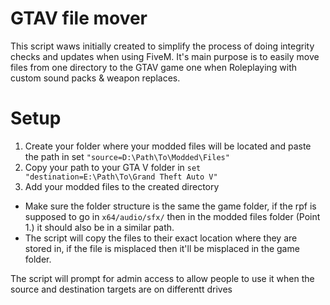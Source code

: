 # GTAV file mover

This script waws initially created to simplify the process of doing integrity checks and updates when using FiveM.
It's main purpose is to easily move files from one directory to the GTAV game one when Roleplaying with custom sound packs & weapon replaces.

# Setup
1. Create your folder where your modded files will be located and paste the path in set `"source=D:\Path\To\Modded\Files"`
2. Copy your path to your GTA V folder in `set "destination=E:\Path\To\Grand Theft Auto V"`
3. Add your modded files to the created directory
  - Make sure the folder structure is the same the game folder, if the rpf is supposed to go in `x64/audio/sfx/` then in the modded files folder (Point 1.) it should also be in a similar path.
  - The script will copy the files to their exact location where they are stored in, if the file is misplaced then it'll be misplaced in the game folder.

The script will prompt for admin access to allow people to use it when the source and destination targets are on differentt drives